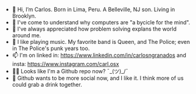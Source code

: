 - 👋 Hi, I’m Carlos. Born in Lima, Peru. A Belleville, NJ son. Living in Brooklyn.
- 👀 I've come to understand why computers are "a bycicle for the mind".
- 🌱 I've always appreciated how problem solving explans the world around me.
- 💞️ I like playing music. My favorite band is Queen, and The Police; even in The Police's punk years too.
- 📫 I'm on linked in: https://www.linkedin.com/in/carlosngranados and insta: https://www.instagram.com/carl.osx
- 🙌🏼 Looks like I'm a Github repo now? ¯\_(ツ)_/¯
- 👫 Github wants to be more social now, and I like it. I think more of us could grab a drink together.

<!---
the-invisible-man/the-invisible-man is a ✨ special ✨ repository because its `README.md` (this file) appears on your GitHub profile.
You can click the Preview link to take a look at your changes.
--->
